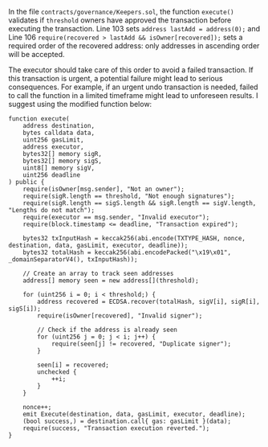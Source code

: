 In the file `contracts/governance/Keepers.sol`, the function `execute()` validates if `threshold` owners have approved the transaction before executing the transaction. Line 103 sets `address lastAdd = address(0);` and Line 106 `require(recovered > lastAdd && isOwner[recovered]);` sets a required order of the recovered address: only addresses in ascending order will be accepted.

The executor should take care of this order to avoid a failed transaction. If this transaction is urgent, a potential failure might lead to serious consequences. For example, if an urgent undo transaction is needed, failed to call the function in a limited timeframe might lead to unforeseen results. I suggest using the modified function below:

```solidity
function execute(
    address destination,
    bytes calldata data,
    uint256 gasLimit,
    address executor,
    bytes32[] memory sigR,
    bytes32[] memory sigS,
    uint8[] memory sigV,
    uint256 deadline
) public {
    require(isOwner[msg.sender], "Not an owner");
    require(sigR.length == threshold, "Not enough signatures");
    require(sigR.length == sigS.length && sigR.length == sigV.length, "Lengths do not match");
    require(executor == msg.sender, "Invalid executor");
    require(block.timestamp <= deadline, "Transaction expired");

    bytes32 txInputHash = keccak256(abi.encode(TXTYPE_HASH, nonce, destination, data, gasLimit, executor, deadline));
    bytes32 totalHash = keccak256(abi.encodePacked("\x19\x01", _domainSeparatorV4(), txInputHash));

    // Create an array to track seen addresses
    address[] memory seen = new address[](threshold);

    for (uint256 i = 0; i < threshold;) {
        address recovered = ECDSA.recover(totalHash, sigV[i], sigR[i], sigS[i]);
        require(isOwner[recovered], "Invalid signer");

        // Check if the address is already seen
        for (uint256 j = 0; j < i; j++) {
            require(seen[j] != recovered, "Duplicate signer");
        }

        seen[i] = recovered;
        unchecked {
            ++i;
        }
    }

    nonce++;
    emit Execute(destination, data, gasLimit, executor, deadline);
    (bool success,) = destination.call{ gas: gasLimit }(data);
    require(success, "Transaction execution reverted.");
}
```